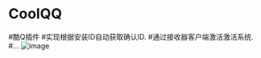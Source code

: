 # CoolQQ
#酷Q插件
#实现根据安装ID自动获取确认ID.
#通过接收器客户端激活激活系统.
#...
![image](https://github.com/laomms/CoolQQ/blob/master/00.png)

